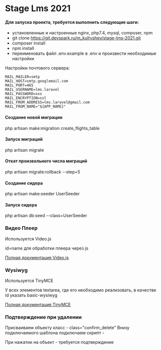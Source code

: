 # Stage Lms 2021

#### Для запуска проекта, требуется выполнить следующие шаги:
- установленные и настроенные nginx, php7.4, mysql, composer, npm
- git clone https://git.devspark.ru/m_kultyshev/stage-lms-2021.git
- composer install
- npm install
- переименовать файл .env.example в .env и произвести необходимые настройки

Настройки почтового сервера:
```
MAIL_MAILER=smtp
MAIL_HOST=smtp.googlemail.com
MAIL_PORT=465
MAIL_USERNAME=lms.laravel
MAIL_PASSWORD=xxx
MAIL_ENCRYPTION=ssl
MAIL_FROM_ADDRESS=lms.laravel@gmail.com
MAIL_FROM_NAME="${APP_NAME}"
```

#### Создание новой миграции
php artisan make:migration create_flights_table
#### Запуск миграций
php artisan migrate
#### Откат произвольного числа миграций
php artisan migrate:rollback --step=5
#### Создание сидера
php artisan make:seeder UserSeeder
#### Запуск сидера
php artisan db:seed --class=UserSeeder
### Видео Плеер
Используется Video.js

id=name для обработки плеера через js

[Полная документация Video.js](https://docs.videojs.com)

### Wysiwyg
Используется TinyMCE

У всех элементов textarea, где его необходимо реализовать, в качестве id указать basic-wysiwyg

[Полная документация TinyMCE](https://git.devspark.ru/m_kultyshev/stage-lms-2021/-/blob/5_videoPlayer/wydiwyg.md)

### Подтверждение при удалении
Присваиваем объекту класс - class="confirm_delete"
Внизу подключаемого шаблона подключаем скрипт - 
<script src="/assets/js/delete-confirm.js"></script>
При нажатии на объект - требуется подтверждение

